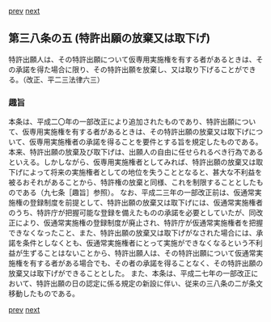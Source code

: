 [prev](/specific/markdowns/特許法/051_Mp-Ch_2-At_38_4.md)
[next](/specific/markdowns/特許法/053_Mp-Ch_2-At_39.md)
## 第三八条の五 (特許出願の放棄又は取下げ)
特許出願人は、その特許出願について仮専用実施権を有する者があるときは、その承諾を得た場合に限り、その特許出願を放棄し、又は取り下げることができる。（改正、平二三法律六三）

### 趣旨
本条は、平成二〇年の一部改正により追加されたものであり、特許出願について、仮専用実施権を有する者があるときは、その特許出願の放棄又は取下げについて、仮専用実施権者の承諾を得ることを要件とする旨を規定したものである。
本来、特許出願の放棄及び取下げは、出願人の自由に任せられるべき行為であるといえる。しかしながら、仮専用実施権者としてみれば、特許出願の放棄又は取下げによって将来の実施権者としての地位を失うこととなると、甚大な不利益を被るおそれがあることから、特許権の放棄と同様、これを制限することとしたものである（九七条［趣旨］参照）。
なお、平成二三年の一部改正前は、仮通常実施権の登録制度を前提として、特許出願の放棄又は取下げには、仮通常実施権者のうち、特許庁が把握可能な登録を備えたものの承諾を必要としていたが、同改正により、仮通常実施権の登録制度が廃止され、特許庁が仮通常実施権者を把握できなくなったこと、また、特許出願の放棄又は取下げがなされた場合には、承諾を条件としなくとも、仮通常実施権者にとって実施ができなくなるという不利益が生ずることはないことから、特許出願人は、その特許出願について仮通常実施権を有する者がある場合でも、その者の承諾を得ることなく、その特許出願の放棄又は取下げができることとした。
また、本条は、平成二七年の一部改正において、特許出願の日の認定に係る規定の新設に伴い、従来の三八条の二が条文移動したものである。

[prev](/specific/markdowns/特許法/051_Mp-Ch_2-At_38_4.md)
[next](/specific/markdowns/特許法/053_Mp-Ch_2-At_39.md)